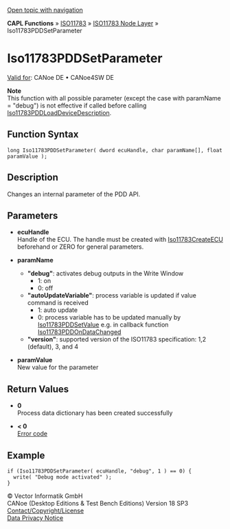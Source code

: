 [Open topic with navigation](../../../../../../CANoeDEFamily.htm#Topics/CAPLFunctions/ISO11783/ISONodeLayer/Functions/CAPLfunctionIso11783PDDSetParameter.md)

**CAPL Functions** » [ISO11783](../../CAPLfunctionsISO11783Overview.md) » [ISO11783 Node Layer](../CAPLfunctionsISONLOverview.md) » Iso11783PDDSetParameter

# Iso11783PDDSetParameter

[Valid for](../../../../Shared/FeatureAvailability.md): CANoe DE • CANoe4SW DE

**Note**  
This function with all possible parameter (except the case with paramName = "debug") is not effective if called before calling [Iso11783PDDLoadDeviceDescription](CAPLfunctionIso11783PDDloaddevicedescription.md).

## Function Syntax

```plaintext
long Iso11783PDDSetParameter( dword ecuHandle, char paramName[], float paramValue );
```

## Description

Changes an internal parameter of the PDD API.

## Parameters

- **ecuHandle**  
  Handle of the ECU. The handle must be created with [Iso11783CreateECU](CAPLfunctionIso11783CreateECU.md) beforehand or ZERO for general parameters.

- **paramName**  
  - **"debug"**: activates debug outputs in the Write Window
    - 1: on
    - 0: off
  - **"autoUpdateVariable"**: process variable is updated if value command is received
    - 1: auto update
    - 0: process variable has to be updated manually by [Iso11783PDDSetValue](CAPLfunctionIso11783PDDsetvalue.md) e.g. in callback function [Iso11783PDDOnDataChanged](CAPLfunctionIso11783PDDOnDataChanged.md)
  - **"version"**: supported version of the ISO11783 specification: 1,2 (default), 3, and 4

- **paramValue**  
  New value for the parameter

## Return Values

- **0**  
  Process data dictionary has been created successfully

- **< 0**  
  [Error code](../CAPLfunctionsISONLErrorCodesPDDOnError.md)

## Example

```plaintext
if (Iso11783PDDSetParameter( ecuHandle, "debug", 1 ) == 0) {
  write( "Debug mode activated" );
}
```

© Vector Informatik GmbH  
CANoe (Desktop Editions & Test Bench Editions) Version 18 SP3  
[Contact/Copyright/License](../../../../Shared/ContactCopyrightLicense.md)  
[Data Privacy Notice](https://www.vector.com/int/en/company/get-info/privacy-policy/)
